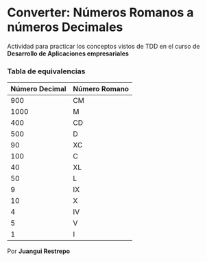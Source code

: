 # Converter: Números Romanos a números Decimales
Actividad para practicar los conceptos vistos de TDD en el curso de **Desarrollo de Aplicaciones empresariales**

### Tabla de equivalencias

| Número Decimal | Número Romano |
|:---------------|:--------------|
| 900            | CM            |
| 1000           | M             |
| 400            | CD            |
| 500            | D             |
| 90             | XC            |
| 100            | C             |
| 40             | XL            |
| 50             | L             |
| 9              | IX            |
| 10             | X             |
| 4              | IV            |
| 5              | V             |
| 1              | I             |

Por **Juangui Restrepo**
